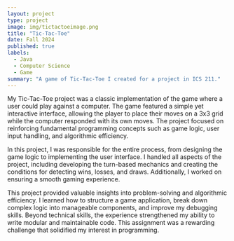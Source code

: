 ```yaml
---
layout: project
type: project
image: img/tictactoeimage.png
title: "Tic-Tac-Toe"
date: Fall 2024
published: true
labels:
  - Java
  - Computer Science
  - Game
summary: "A game of Tic-Tac-Toe I created for a project in ICS 211."
---
```


My Tic-Tac-Toe project was a classic implementation of the game where a user could play against a computer. The game featured a simple yet interactive interface, allowing the player to place their moves on a 3x3 grid while the computer responded with its own moves. The project focused on reinforcing fundamental programming concepts such as game logic, user input handling, and algorithmic efficiency.

In this project, I was responsible for the entire process, from designing the game logic to implementing the user interface. I handled all aspects of the project, including developing the turn-based mechanics and creating the conditions for detecting wins, losses, and draws. Additionally, I worked on ensuring a smooth gaming experience.

This project provided valuable insights into problem-solving and algorithmic efficiency. I learned how to structure a game application, break down complex logic into manageable components, and improve my debugging skills. Beyond technical skills, the experience strengthened my ability to write modular and maintainable code. This assignment was a rewarding challenge that solidified my interest in programming.
